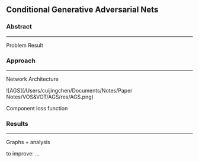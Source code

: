 ## Conditional Generative Adversarial Nets

### Abstract

------

Problem
Result


### Approach

------

Network Architecture

![AGS](/Users/cuijingchen/Documents/Notes/Paper Notes/VOS&VOT/AGS/res/AGS.png)

Component loss function



### Results

------

Graphs + analysis

to improve: ...